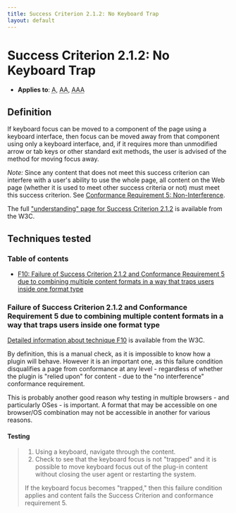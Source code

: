 ```yaml
---
title: Success Criterion 2.1.2: No Keyboard Trap
layout: default
---
```


# Success Criterion 2.1.2: No Keyboard Trap

- **Applies to**: <abbr title="Single A">A</abbr>, <abbr title="Double A">AA</abbr>, <abbr title="Triple A">AAA</abbr>

## Definition

If keyboard focus can be moved to a component of the page using a keyboard interface, then focus can be moved away from that component using only a keyboard interface, and, if it requires more than unmodified arrow or tab keys or other standard exit methods, the user is advised of the method for moving focus away.

*Note:* Since any content that does not meet this success criterion can interfere with a user's ability to use the whole page, all content on the Web page (whether it is used to meet other success criteria or not) must meet this success criterion. See [Conformance Requirement 5: Non-Interference](http://www.w3.org/TR/2008/REC-WCAG20-20081211/#cc5).

The full ["understanding" page for Success Criterion 2.1.2](http://www.w3.org/TR/UNDERSTANDING-WCAG20/keyboard-operation-trapping.html) is available from the W3C.

## Techniques tested

### Table of contents

- [F10: Failure of Success Criterion 2.1.2 and Conformance Requirement 5 due to combining multiple content formats in a way that traps users inside one format type](#tech-f10)

### <a id="tech-f10">Failure of Success Criterion 2.1.2 and Conformance Requirement 5 due to combining multiple content formats in a way that traps users inside one format type</a>

[Detailed information about technique F10](http://www.w3.org/TR/2010/NOTE-WCAG20-TECHS-20101014/F10) is available from the W3C.

By definition, this is a manual check, as it is impossible to know how a plugin will behave. However it is an important one, as this failure condition disqualifies a page from conformance at any level - regardless of whether the plugin is "relied upon" for content - due to the "no interference" conformance requirement.

This is probably another good reason why testing in multiple browsers - and particularly OSes - is important. A format that may be accessible on one browser/OS combination may not be accessible in another for various reasons.

#### Testing

> 1. Using a keyboard, navigate through the content.
> 2. Check to see that the keyboard focus is not "trapped" and it is possible to move keyboard focus out of the plug-in content without closing the user agent or restarting the system.
>
> If the keyboard focus becomes "trapped," then this failure condition applies and content fails the Success Criterion and conformance requirement 5.
